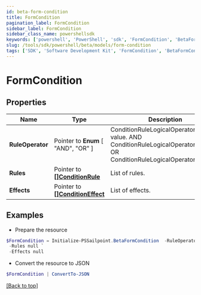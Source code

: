 ```yaml
---
id: beta-form-condition
title: FormCondition
pagination_label: FormCondition
sidebar_label: FormCondition
sidebar_class_name: powershellsdk
keywords: ['powershell', 'PowerShell', 'sdk', 'FormCondition', 'BetaFormCondition'] 
slug: /tools/sdk/powershell/beta/models/form-condition
tags: ['SDK', 'Software Development Kit', 'FormCondition', 'BetaFormCondition']
---
```



# FormCondition

## Properties

Name | Type | Description | Notes
------------ | ------------- | ------------- | -------------
**RuleOperator** |  Pointer to  **Enum** [  "AND",    "OR" ] | ConditionRuleLogicalOperatorType value. AND ConditionRuleLogicalOperatorTypeAnd OR ConditionRuleLogicalOperatorTypeOr | [optional] 
**Rules** |  Pointer to [**[]ConditionRule**](condition-rule) | List of rules. | [optional] 
**Effects** |  Pointer to [**[]ConditionEffect**](condition-effect) | List of effects. | [optional] 

## Examples

- Prepare the resource
```powershell
$FormCondition = Initialize-PSSailpoint.BetaFormCondition  -RuleOperator AND `
 -Rules null `
 -Effects null
```

- Convert the resource to JSON
```powershell
$FormCondition | ConvertTo-JSON
```


[[Back to top]](#) 

